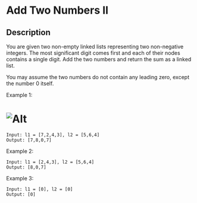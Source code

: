# Add Two Numbers II

## Description

You are given two non-empty linked lists representing two non-negative integers. The most significant digit comes first and each of their nodes contains a single digit. Add the two numbers and return the sum as a linked list.

You may assume the two numbers do not contain any leading zero, except the number 0 itself.

Example 1:

# ![Alt](https://assets.leetcode.com/uploads/2021/04/09/sumii-linked-list.jpg)
```
Input: l1 = [7,2,4,3], l2 = [5,6,4]
Output: [7,8,0,7]
```

Example 2:

```
Input: l1 = [2,4,3], l2 = [5,6,4]
Output: [8,0,7]
```
Example 3:

```
Input: l1 = [0], l2 = [0]
Output: [0]
```
